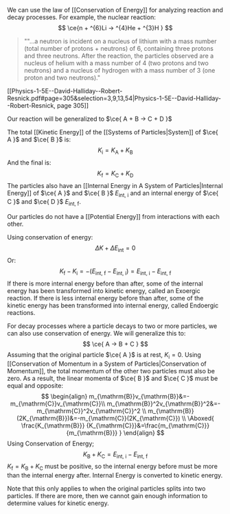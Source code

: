 We can use the law of [[Conservation of Energy]] for analyzing reaction and decay processes. For example, the nuclear reaction:
$$
\ce{n + ^{6}Li -> ^{4}He + ^{3}H }
$$
> ""...a neutron is incident on a nucleus of lithium with a mass number (total number of protons + neutrons) of 6, containing three protons and three neutrons. After the reaction, the particles observed are a nucleus of helium with a mass number of 4 (two protons and two neutrons) and a nucleus of hydrogen with a mass number of 3 (one proton and two neutrons)."

[[Physics-1-5E--David-Halliday--Robert-Resnick.pdf#page=305&selection=3,9,13,54|Physics-1-5E--David-Halliday--Robert-Resnick, page 305]]

Our reaction will be generalized to $\ce{ A + B -> C + D }$

The total [[Kinetic Energy]] of the [[Systems of Particles|System]] of $\ce{ A }$ and $\ce{ B }$ is:
$$
K_{\mathrm{i}}=K_{\mathrm{A}}+K_{\mathrm{B}}
$$
And the final is:
$$
K_{\mathrm{f}}=K_{\mathrm{C}}+K_{\mathrm{D}}
$$
The particles also have an [[Internal Energy in A System of Particles|Internal Energy]] of $\ce{ A }$ and $\ce{ B }$ $E_{\mathrm{int,\ i}}$ and an internal energy of $\ce{ C }$ and $\ce{ D }$ $E_{\mathrm{int,\ f}}$.

Our particles do not have a [[Potential Energy]] from interactions with each other.

Using conservation of energy:
$$
\Delta K+\Delta E_{\mathrm{int}}=0
$$
Or:
$$
K_{\mathrm{f}}-K_{\mathrm{i}}=-(E_{\mathrm{int,\ f}}-E_{\mathrm{int,\ i}})=E_{\mathrm{int,\ i}}-E_{\mathrm{int,\ f}}
$$
If there is more internal energy before than after, some of the internal energy has been transformed into kinetic energy, called an Exoergic reaction. If there is less internal energy before than after, some of the kinetic energy has been transformed into internal energy, called Endoergic reactions.

For decay processes where a particle decays to two or more particles, we can also use conservation of energy. We will generalize this to:
$$
\ce{ A -> B + C }
$$
Assuming that the original particle $\ce{ A }$ is at rest, $K_{\mathrm{i}}=0$. Using [[Conservation of Momentum in a System of Particles|Conservation of Momentum]], the total momentum of the other two particles must also be zero. As a result, the linear momenta of $\ce{ B }$ and $\ce{ C }$ must be equal and opposite:
$$
\begin{align}
m_{\mathrm{B}}v_{\mathrm{B}}&=-m_{\mathrm{C}}v_{\mathrm{C}}\\
m_{\mathrm{B}}^2v_{\mathrm{B}}^2&=-m_{\mathrm{C}}^2v_{\mathrm{C}}^2 \\
m_{\mathrm{B}}(2K_{\mathrm{B}})&=-m_{\mathrm{C}}(2K_{\mathrm{C}}) \\
\Aboxed{
\frac{K_{\mathrm{B}}}
{K_{\mathrm{C}}}&=\frac{m_{\mathrm{C}}}{m_{\mathrm{B}}} 
}
\end{align}
$$
Using Conservation of Energy;
$$
K_{\mathrm{B}}+K_{\mathrm{C}}=E_{\mathrm{int,\ i}}-E_{\mathrm{int,\ f}}
$$
$K_{\mathrm{f}}=K_{\mathrm{B}}+K_{\mathrm{C}}$ must be positive, so the internal energy before must be more than the internal energy after. Internal Energy is converted to kinetic energy.

Note that this only applies to when the original particles splits into two particles. If there are more, then we cannot gain enough information to determine values for kinetic energy.